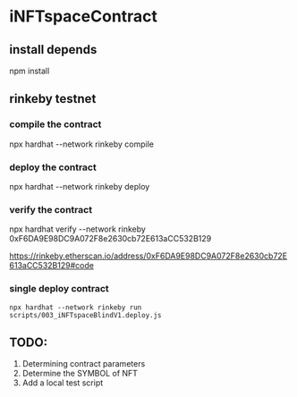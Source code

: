 # iNFTspaceContract

## install depends
npm install

## rinkeby testnet
### compile the contract
npx hardhat --network rinkeby compile
### deploy the contract
npx hardhat --network rinkeby deploy
### verify the contract
npx hardhat verify --network rinkeby 0xF6DA9E98DC9A072F8e2630cb72E613aCC532B129

https://rinkeby.etherscan.io/address/0xF6DA9E98DC9A072F8e2630cb72E613aCC532B129#code


### single deploy contract 
```
npx hardhat --network rinkeby run scripts/003_iNFTspaceBlindV1.deploy.js
```

## TODO:

1. Determining contract parameters
2. Determine the SYMBOL of NFT
3. Add a local test script

